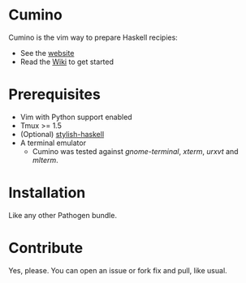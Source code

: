 Cumino
======

Cumino is the vim way to prepare Haskell recipies:

* See the [website](http://adinapoli.github.com/cumino)
* Read the [Wiki](https://github.com/adinapoli/cumino/wiki/Getting-Started) to get started

# Prerequisites

* Vim with Python support enabled
* Tmux >= 1.5
* (Optional) [stylish-haskell](https://github.com/jaspervdj/stylish-haskell.git)
* A terminal emulator
  * Cumino was tested against *gnome-terminal*, *xterm*, *urxvt* and *mlterm*.


# Installation

Like any other Pathogen bundle.

# Contribute

Yes, please. You can open an issue or fork fix and pull, like usual.
